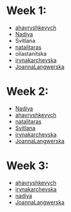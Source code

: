 # Week 1:
- [ahavryshkevych](https://github.com/gavandre)
- [Nadiya](https://github.com/ntestdan)
- Svitlana
- [natalitaras](https://github.com/NataliTaras)
- oliastanitska
- [irynakarchevska](https://github.com/mykytapavlov/python-beginner/tree/feat/irynakarchevska/week_1)
- [JoannaLangwerska](https://github.com/mykytapavlov/python-beginner/tree/feat/JoannaLangwerska)

# Week 2:
- [Nadiya](https://github.com/ntestdan)
- [ahavryshkevych](https://github.com/gavandre)
- [natalitaras](https://github.com/NataliTaras)
- [Svitlana](https://github.com/mykytapavlov/python-beginner/tree/feat/svitlana/week_2)
- [irynakarchevska](https://github.com/mykytapavlov/python-beginner/tree/feat/irynakarchevska/week_2)
- [JoannaLangwerska](https://github.com/mykytapavlov/python-beginner/tree/feat/JoannaLangwerska)

# Week 3:
- [ahavryshkevych](https://github.com/mykytapavlov/python-beginner/tree/feat/ahavryshkevych/week_3)
- [irynakarchevska](https://github.com/mykytapavlov/python-beginner/tree/feat/irynakarchevska/week_3)
- [nadiya](https://github.com/mykytapavlov/python-beginner/tree/feat/nadiya/week_3)
- [JoannaLangwerska](https://github.com/mykytapavlov/python-beginner/tree/feat/JoannaLangwerska)

